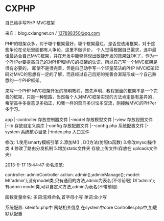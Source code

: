 CXPHP
=====
自己动手写PHP MVC框架

来自：blog.cxiangnet.cn / 137898350@qq.com

PHP的框架众多，对于哪个框架最好，哪个框架最烂，是否应该用框架，对于这些争论在论坛里面都有人争论，这里不做评价，
个人觉得根据自己需求，选中最佳最适合自己MVC框架，并在开发中能够体现出敏捷开发的效果就OK了，作为一个PHPer要提高自己的对PHP和MVC的框架的认识，所以自己写一个MVC框架是很有必要的，
即使不是很完善，但是自己动手写一个轻量简洁的PHP MVC框架起码对MVC的思想有一定的了解，而且经过自己后期的完善会渐渐形成一个自己熟悉的一个PHP框架。

来写一个PHP MVC框架开发的简明教程，首先声明，教程里面的框架不是一个完善的框架，只是一种思路，当然每个人对MVC框架实现的方法肯定是有差异的，希望高手多提意见多指正，和我一样的菜鸟多讨论多交流，刚接触MVC的PHPer多学习。


app
|-controller	存放控制器文件
|-model		存放模型文件
|-view		存放视图文件	
|-lib		存放自定义类库
|-config	存放配置文件
|--config.php   系统配置文件
|-system	系统核心目录
|-index.php	入口文件

修改:
1.使用smarty模板引擎
2.添加M() , D()方法(仿照tp函数)
3.修改mysql操作类
4.修改了路由分发机制
5.增加static文件夹 存放上传文件(存放在 uploads文件夹)

2013-9-17 15:44:47
命名规范:

controller:
	adminController
action:
	admin();adminManage();
model:
	M('admin');没有model类,只有通用的方法,admin为表名(不带前缀)
	D('admin');有admin model类,可以自定义方法,admin为表名(不带前缀)

函数变量命名: 
	多词:驼峰命名,首字母小写
	单词:全小写
	
	
系统配置:
	siteinfo.php中 网站相关信息
	在system中core Controller.php中,加载默认配置<!--{$SITE.**}-->
